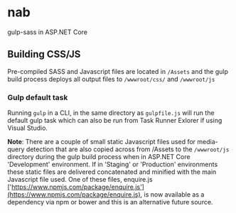 # nab
gulp-sass in ASP.NET Core

## Building CSS/JS

Pre-compiled SASS and Javascript files are located in ```/Assets``` and the gulp build process deploys all output files to ```/wwwroot/css/``` and ```/wwwroot/js```

### Gulp default task

Running ```gulp``` in a CLI, in the same directory as ```gulpfile.js``` will run the default gulp task which can also be run from Task Runner Exlorer if using Visual Studio.



**Note**: 
There are a couple of small static Javascript files used for media-query detection that are also copied across from /Assets to the ```/wwwroot/js``` directory during the gulp build process when in ASP.NET Core 'Development' environment. If in 'Staging' or 'Production' environments these static files are delivered concatenated and minified with the main Javascript file used. One of these files, enquire.js ['https://www.npmjs.com/package/enquire.js'](https://www.npmjs.com/package/enquire.js), is now available as a dependency via npm or bower and this is an alternative future source.

